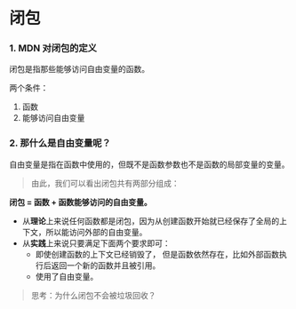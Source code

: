 # 闭包

### 1. MDN 对闭包的定义
闭包是指那些能够访问自由变量的函数。

两个条件：
1. 函数
2. 能够访问自由变量

### 2. 那什么是自由变量呢？
自由变量是指在函数中使用的，但既不是函数参数也不是函数的局部变量的变量。

> 由此，我们可以看出闭包共有两部分组成：

**闭包 = 函数 + 函数能够访问的自由变量。**

-   从**理论**上来说任何函数都是闭包，因为从创建函数开始就已经保存了全局的上下文，所以能访问外部的自由变量。
-   从**实践**上来说只要满足下面两个要求即可：
    -   即使创建函数的上下文已经销毁了， 但是函数依然存在，比如外部函数执行后返回一个新的函数并且被引用。
    -   使用了自由变量。

> 思考：为什么闭包不会被垃圾回收？